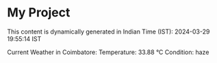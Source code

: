 # My Project

This content is dynamically generated in Indian Time (IST): 2024-03-29 19:55:14 IST


Current Weather in Coimbatore:
Temperature: 33.88 °C
Condition: haze
